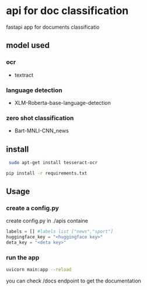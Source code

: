 # api for doc classification 

fastapi app for documents classificatio

## model used

### ocr
 - textract 

### language detection 
 - XLM-Roberta-base-language-detection

### zero shot classification
 - Bart-MNLI-CNN_news



## install 

```bash
 sudo apt-get install tesseract-ocr
```

```bash
pip install -r requirements.txt

```

## Usage

### create a config.py
 create config.py in ./apis containe 

 ```python 
 labels = [] #labels list ["news","sport"]
 huggingface_key = "<huggingface key>"
 deta_key = "<deta key>"

 ```

### run the app

```bash
uvicorn main:app --reload
```

you can check /docs endpoint to get the documentation 
